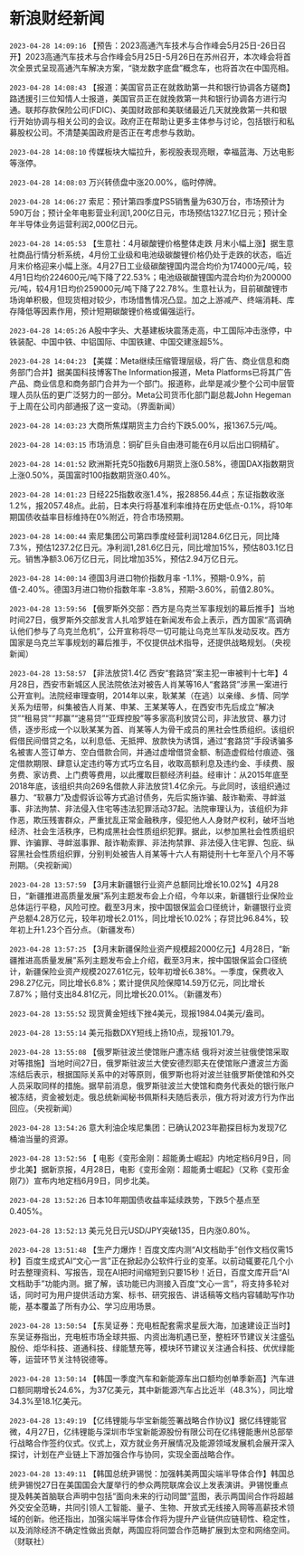 # 新浪财经新闻
`2023-04-28 14:09:16` 【预告：2023高通汽车技术与合作峰会5月25日-26日召开】2023高通汽车技术与合作峰会5月25日-5月26日在苏州召开，本次峰会将首次全景式呈现高通汽车解决方案，“骁龙数字底盘”概念车，也将首次在中国亮相。

`2023-04-28 14:08:43` 【报道：美国官员正在就救助第一共和银行协调各方磋商】路透援引三位知情人士报道，美国官员正在就挽救第一共和银行协调各方进行沟通。联邦存款保险公司(FDIC)、美国财政部和美联储最近几天就挽救第一共和银行开始协调与相关公司的会议。政府正在帮助让更多主体参与讨论，包括银行和私募股权公司。不清楚美国政府是否正在考虑参与救助。

`2023-04-28 14:08:10` 传媒板块大幅拉升，影视股表现亮眼，幸福蓝海、万达电影等涨停。

`2023-04-28 14:08:03`  万兴转债盘中涨20.00%，临时停牌。

`2023-04-28 14:06:27` 索尼：预计第四季度PS5销售量为630万台，市场预计为590万台；预计全年电影营业利润1,200亿日元，市场预估1327.1亿日元；预计全年半导体业务运营利润2,000亿日元。

`2023-04-28 14:05:53` 【生意社：4月碳酸锂价格整体走跌 月末小幅上涨】据生意社商品行情分析系统，4月份工业级和电池级碳酸锂价格仍处于走跌的状态，临近月末价格迎来小幅上涨。4月27日工业级碳酸锂国内混合均价为174000元/吨，较4月1日均价224600元/吨下降了22.53%；电池级碳酸锂国内混合均价为200000元/吨，较4月1日均价259000元/吨下降了22.78%。生意社认为，目前碳酸锂市场询单积极，但现货相对较少，市场惜售情况凸显。加之上游减产、终端消耗、库存降低等因素作用，预计短期碳酸锂价格或偏强运行。

`2023-04-28 14:05:26` A股中字头、大基建板块震荡走高，中工国际冲击涨停，中铁装配、中国中铁、中铝国际、中国铁建、中国交建涨超5%。

`2023-04-28 14:04:23` 【美媒：Meta继续压缩管理层级，将广告、商业信息和商务部门合并】据美国科技博客The Information报道，Meta Platforms已将其广告产品、商业信息和商务部门合并为一个部门。报道称，此举是减少整个公司中层管理人员队伍的更广泛努力的一部分。Meta公司货币化部门副总裁John Hegeman于上周在公司内部通报了这一变动。（界面新闻）

`2023-04-28 14:03:23` 大商所焦煤期货主力合约下跌5.00%，报1367.5元/吨。

`2023-04-28 14:03:15` 市场消息：铜矿巨头自由港可能在6月以后出口铜精矿。

`2023-04-28 14:01:52` 欧洲斯托克50指数6月期货上涨0.58%，德国DAX指数期货上涨0.50%，英国富时100指数期货涨0.40%。

`2023-04-28 14:01:23` 日经225指数收涨1.4%，报28856.44点；东证指数收涨1.2%，报2057.48点。此前，日本央行将基准利率维持在历史低点-0.1%，将10年期国债收益率目标维持在0%附近，符合市场预期。

`2023-04-28 14:00:44` 索尼集团公司第四季度经营利润1284.6亿日元，同比降7.3%，预估1237.2亿日元。净利润1,281.6亿日元，同比增加15%，预估803.1亿日元。销售净额3.06万亿日元，同比增加35%，预估2.94万亿日元。

`2023-04-28 14:00:14` 德国3月进口物价指数月率 -1.1%，预期-0.9%，前值-2.40%。德国3月进口物价指数年率 -3.8%，预期-3.60%，前值2.80%。

`2023-04-28 13:59:56` 【俄罗斯外交部：西方是乌克兰军事规划的幕后推手】当地时间27日，俄罗斯外交部发言人扎哈罗娃在新闻发布会上表示，西方国家“高调确认他们参与了乌克兰危机”，公开宣称将尽一切可能让乌克兰军队发动反攻。西方国家是乌克兰军事规划的幕后推手，不仅提供战术指导，还提供战略规划。（央视新闻）

`2023-04-28 13:58:57` 【非法放贷1.4亿 西安“套路贷”案主犯一审被判十七年】4月28日，西安市新城区人民法院依法对被告人肖某等16人“套路贷”涉黑一案进行公开宣判。法院经审理查明，2014年以来，耿某某（在逃）以亲缘、乡情、同学关系为纽带，纠集被告人肖某、申某、王某某等人，在西安市先后成立“解决贷”“租易贷”“邦赢”“速易贷”“亚辉控股”等多家高利放贷公司，非法放贷、暴力讨债，逐步形成一个以耿某某为首、肖某等人为骨干成员的黑社会性质组织。该组织假借民间借贷之名，以利息低、无抵押、放款快为诱饵，通过“套路贷”手段诱骗多名被害人签订单方、空白借款合同，并通过虚增借贷金额、制造虚假给付痕迹、强定借款期限、肆意认定违约等方式巧立名目，收取高额利息及违约金、手续费、服务费、家访费、上门费等费用，以此攫取巨额经济利益。经审计：从2015年底至2018年底，该组织共向269名借款人非法放贷1.4亿余元。与此同时，该组织通过暴力、“软暴力”及虚假诉讼等方式追讨债务，先后实施诈骗、敲诈勒索、寻衅滋事、非法拘禁、非法侵入住宅等违法犯罪活动37起。法院审理认为，该组织为非作恶，欺压残害群众，严重扰乱正常金融秩序，侵犯他人人身财产权利，破坏当地经济、社会生活秩序，已构成黑社会性质组织犯罪。据此，以参加黑社会性质组织罪、诈骗罪、寻衅滋事罪、敲诈勒索罪、非法拘禁罪、非法侵入住宅罪、包庇、纵容黑社会性质组织罪，分别判处被告人肖某等十六人有期徒刑十七年至八个月不等刑期。（央视新闻）

`2023-04-28 13:57:59` 【3月末新疆银行业资产总额同比增长10.02%】4月28日，“新疆推进高质量发展”系列主题发布会上介绍，今年以来，新疆银行业保险业总体运行平稳，风险可控。截至3月末，按中国银保监会口径统计，新疆银行业资产总额4.28万亿元，较年初增长2.01%，同比增长10.02%；存贷比96.84%，较年初上升1.23个百分点。（新疆发布）

`2023-04-28 13:57:25` 【3月末新疆保险业资产规模超2000亿元】4月28日，“新疆推进高质量发展”系列主题发布会上介绍，截至3月末，按中国银保监会口径统计，新疆保险业资产规模2027.61亿元，较年初增长6.38%。一季度，保费收入298.27亿元，同比增长6.8%；累计提供风险保障14.59万亿元，同比增长7.87%；赔付支出84.81亿元，同比增长20.01%。（新疆发布）

`2023-04-28 13:55:52` 现货黄金短线下挫4美元，现报1984.04美元/盎司。

`2023-04-28 13:55:14` 美元指数DXY短线上扬10点，现报101.79。

`2023-04-28 13:55:08` 【俄罗斯驻波兰使馆账户遭冻结 俄将对波兰驻俄使馆采取对等措施】当地时间27日，俄罗斯驻波兰大使安德烈耶夫在使馆账户遭波兰方面冻结后表示，根据国际关系中的对等原则，俄罗斯也将对波兰驻俄罗斯使馆和外交人员采取同样的措施。据早前消息，俄罗斯驻波兰大使馆和商务代表处的银行账户被冻结，资金被划走。俄总统新闻秘书佩斯科夫随后表示，俄方将对波方行为作出回应。（央视新闻）

`2023-04-28 13:54:26` 意大利油企埃尼集团：已确认2023年勘探目标为发现7亿桶油当量的资源。

`2023-04-28 13:52:56` 【 电影《变形金刚：超能勇士崛起》内地定档6月9日，同步北美】据新京报，4月28日，电影《变形金刚：超能勇士崛起》（又称《变形金刚7》）宣布内地定档6月9日，同步北美。

`2023-04-28 13:52:26` 日本10年期国债收益率延续跌势，下跌5个基点至0.405%。

`2023-04-28 13:52:13` 美元兑日元USD/JPY突破135，日内涨0.80%。

`2023-04-28 13:51:48` 【生产力爆炸！百度文库内测“AI文档助手”创作文档仅需15秒】百度生成式AI“文心一言”正在掀起办公软件行业的变革。以前动辄要花几个小时去整理资料、写报告，现在AI把时间缩短到只要15秒！近日，百度文库开启“AI文档助手”功能内测。据了解，该功能已内测接入百度“文心一言”，将支持多轮对话，同时可为用户提供活动方案、标书、研究报告、讲话稿等文档内容辅助写作功能，基本覆盖了所有办公、学习应用场景。

`2023-04-28 13:50:54` 【东吴证券：充电桩配套需求星辰大海，加速建设正当时】东吴证券指出，充电桩市场全球共振、内资出海机遇已至，整桩环节建议关注盛弘股份、炬华科技、道通科技、绿能慧充等，模块环节建议关注通合科技、优优绿能等，运营环节关注特锐德等。

`2023-04-28 13:50:14` 【韩国一季度汽车和新能源车出口额均创单季新高】汽车进口额同期增长24.6%，为37亿美元，其中新能源汽车占比近半（48.3%），同比增34.3%至18.1亿美元。

`2023-04-28 13:49:19` 【亿纬锂能与华宝新能签署战略合作协议】据亿纬锂能官微，4月27日，亿纬锂能与深圳市华宝新能源股份有限公司在亿纬锂能惠州总部举行战略合作签约仪式。仪式上，双方就业务开展情况及能源领域发展机会展开深入探讨，计划在产业链上下游加强合作与协同，实现全面战略合作。

`2023-04-28 13:49:11` 【韩国总统尹锡悦：加强韩美两国尖端半导体合作】韩国总统尹锡悦27日在美国国会大厦举行的参众两院联席会议上发表演讲。尹锡悦重点提及韩美首脑联合声明中包括“面向未来的行动同盟”蓝图，表示两国间合作将超越外交安全范畴，共同引领人工智能、量子、生物、开放式无线接入网等高薪技术领域的创新。他还指出，加强尖端半导体合作将为提升产业链供应链韧性、稳定性，以及消除经济不确定性做出贡献，两国应将同盟合作范畴扩展到太空和网络空间。（财联社）


